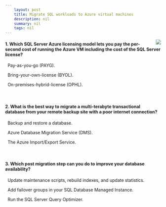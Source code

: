 ```yaml
---
    layout: post
    title: Migrate SQL workloads to Azure virtual machines 
    description: nil
    summary: nil
    tags: nil
---
```



 <a target="_blank" href="https://docs.microsoft.com/en-us/learn/modules/migrate-sql-workloads-azure-virtual-machines/4a-knowledge-check/"><i class="fas fa-external-link-alt"></i> </a>
 <img align="right" src="https://docs.microsoft.com/en-us/learn/achievements/migrate-sql-workloads-to-azure-virtual-machines.svg">
####  1. Which SQL Server Azure licensing model lets you pay the per-second cost of running the Azure VM including the cost of the SQL Server license?


<i class='fas fa-check-square' style='color: Dodgerblue;'></i> &nbsp;&nbsp;Pay-as-you-go (PAYG).

<i class='far fa-square'></i> &nbsp;&nbsp;Bring-your-own-license (BYOL).

<i class='far fa-square'></i> &nbsp;&nbsp;On-premises-hybrid-license (OPHL).
<br />
<br />
<br />

####  2. What is the best way to migrate a multi-terabyte transactional database from your remote backup site with a poor internet connection?


<i class='far fa-square'></i> &nbsp;&nbsp;Backup and restore a database.

<i class='far fa-square'></i> &nbsp;&nbsp;Azure Database Migration Service (DMS).

<i class='fas fa-check-square' style='color: Dodgerblue;'></i> &nbsp;&nbsp;The Azure Import/Export Service.
<br />
<br />
<br />

####  3. Which post migration step can you do to improve your database availability?


<i class='far fa-square'></i> &nbsp;&nbsp;Update maintenance scripts, rebuild indexes, and update statistics.

<i class='fas fa-check-square' style='color: Dodgerblue;'></i> &nbsp;&nbsp;Add failover groups in your SQL Database Managed Instance.

<i class='far fa-square'></i> &nbsp;&nbsp;Run the SQL Server Query Optimizer.
<br />
<br />
<br />
